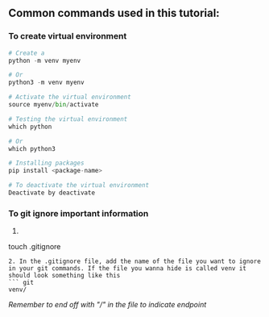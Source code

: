## Common commands used in this tutorial:

### To create virtual environment
``` python
# Create a 
python -m venv myenv

# Or
python3 -m venv myenv

# Activate the virtual environment
source myenv/bin/activate

# Testing the virtual environment 
which python 

# Or
which python3

# Installing packages 
pip install <package-name>

# To deactivate the virtual environment
Deactivate by deactivate
```

### To git ignore important information

1. ``` git
touch .gitignore
```
2. In the .gitignore file, add the name of the file you want to ignore in your git commands. If the file you wanna hide is called venv it should look something like this
``` git
venv/
```

*Remember to end off with "/" in the file to indicate endpoint*
